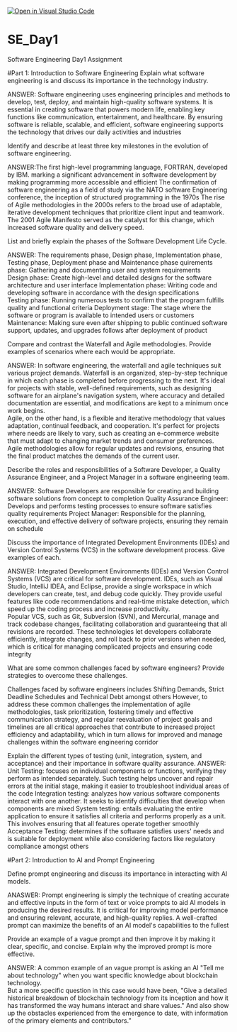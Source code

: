 [![Open in Visual Studio Code](https://classroom.github.com/assets/open-in-vscode-2e0aaae1b6195c2367325f4f02e2d04e9abb55f0b24a779b69b11b9e10269abc.svg)](https://classroom.github.com/online_ide?assignment_repo_id=15568050&assignment_repo_type=AssignmentRepo)
# SE_Day1
Software Engineering Day1 Assignment

#Part 1: Introduction to Software Engineering
Explain what software engineering is and discuss its importance in the technology industry.

ANSWER: Software engineering uses engineering principles and methods to develop, test, deploy, and maintain high-quality software systems. It is essential in creating software that powers modern life, enabling key functions like communication, entertainment, and healthcare. By ensuring software is reliable, scalable, and efficient, software engineering supports the technology that drives our daily activities and industries

Identify and describe at least three key milestones in the evolution of software engineering.

ANSWER:The first high-level programming language, FORTRAN, developed by IBM. marking a significant advancement in software development by making programming more accessible and efficient 
The confirmation of software engineering as a field of study via the NATO software Engineering conference, the inception of structured programming in the 1970s 
The rise of Agile methodologies in the 2000s refers to the broad use of adaptable, iterative development techniques that prioritize client input and teamwork. The 2001 Agile Manifesto served as the catalyst for this change, which increased software quality and delivery speed.

List and briefly explain the phases of the Software Development Life Cycle.

ANSWER: The requirements phase, Design phase, Implementation phase, Testing phase, Deployment phase and  Maintenance phase
quirements phase: Gathering and documenting user and system requirements  
Design phase: Create high-level and detailed designs for the software architecture and user interface 
Implementation phase: Writing code and developing software in accordance with the design specifications  
Testing phase: Running numerous tests to confirm that the program fulfills quality and functional criteria 
Deployment stage: The stage where the software or program is available to intended users or customers  
Maintenance: Making sure even after shipping to public continued software support, updates, and upgrades follows after deployment of product

Compare and contrast the Waterfall and Agile methodologies. Provide examples of scenarios where each would be appropriate.

ANSWER: In software engineering, the waterfall and agile techniques suit various project demands. Waterfall is an organized, step-by-step technique in which each phase is completed before progressing to the next. It's ideal for projects with stable, well-defined requirements, such as designing software for an airplane's navigation system, where accuracy and detailed documentation are essential, and modifications are kept to a minimum once work begins.  
Agile, on the other hand, is a flexible and iterative methodology that values adaptation, continual feedback, and cooperation. It's perfect for projects where needs are likely to vary, such as creating an e-commerce website that must adapt to changing market trends and consumer preferences. Agile methodologies allow for regular updates and revisions, ensuring that the final product matches the demands of the current user.

Describe the roles and responsibilities of a Software Developer, a Quality Assurance Engineer, and a Project Manager in a software engineering team.

ANSWER: Software Developers are responsible for creating and building software solutions from concept to completion                                                                                                         Quality Assurance Engineer: Develops and performs testing processes to ensure software satisfies quality requirements                                                                                               Project Manager: Responsible for the planning, execution, and effective delivery of software projects, ensuring they remain on schedule

Discuss the importance of Integrated Development Environments (IDEs) and Version Control Systems (VCS) in the software development process. Give examples of each.

ANSWER: Integrated Development Environments (IDEs) and Version Control Systems (VCS) are critical for software development. IDEs, such as Visual Studio, IntelliJ IDEA, and Eclipse, provide a single workspace in which developers can create, test, and debug code quickly. They provide useful features like code recommendations and real-time mistake detection, which speed up the coding process and increase productivity.  
Popular VCS, such as Git, Subversion (SVN), and Mercurial, manage and track codebase changes, facilitating collaboration and guaranteeing that all revisions are recorded. These technologies let developers collaborate efficiently, integrate changes, and roll back to prior versions when needed, which is critical for managing complicated projects and ensuring code integrity

What are some common challenges faced by software engineers? Provide strategies to overcome these challenges.

Challenges faced by software engineers includes Shifting Demands, Strict Deadline Schedules and Technical Debt amongst others 
However, to address these common challenges the implementation of agile methodologies, task prioritization, fostering timely and effective communication strategy, and regular reevaluation of project goals and timelines are all critical approaches that contribute to increased project efficiency and adaptability, which in turn allows for improved and manage challenges within the software engineering corridor

Explain the different types of testing (unit, integration, system, and acceptance) and their importance in software quality assurance.
ANSWER: Unit Testing: focuses on individual components or functions, verifying they perform as intended separately. Such testing helps uncover and repair errors at the initial stage, making it easier to troubleshoot individual areas of the code 
Integration testing: analyzes how various software components interact with one another. It seeks to identify difficulties that develop when components are mixed 
System testing: entails evaluating the entire application to ensure it satisfies all criteria and performs properly as a unit. This involves ensuring that all features operate together smoothly 
Acceptance Testing: determines if the software satisfies users' needs and is suitable for deployment while also considering factors like regulatory compliance amongst others

#Part 2: Introduction to AI and Prompt Engineering

Define prompt engineering and discuss its importance in interacting with AI models.

ANASWER: Prompt engineering is simply the technique of creating accurate and effective inputs in the form of text or voice prompts to aid AI models in producing the desired results. It is critical for improving model performance and ensuring relevant, accurate, and high-quality replies. A well-crafted prompt can maximize the benefits of an AI model's capabilities to the fullest

Provide an example of a vague prompt and then improve it by making it clear, specific, and concise. Explain why the improved prompt is more effective.

ANSWER: A common example of an vague prompt is asking an AI "Tell me about technology" when you want specific knowledge about blockchain technology.  
But a more specific question in this case would have been, "Give a detailed historical breakdown of blockchain technology from its inception and how it has transformed the way humans interact and share values." And also show up the obstacles experienced from the emergence to date, with information of the primary elements and contributors.”
